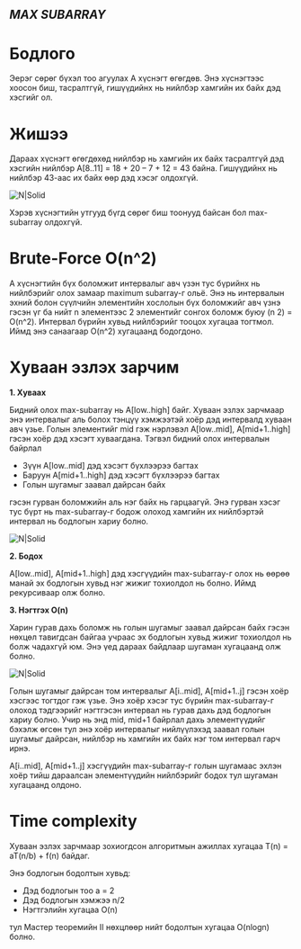 ## _MAX SUBARRAY_

# Бодлого
Эерэг сөрөг бүхэл тоо агуулах А хүснэгт өгөгдөв. Энэ хүснэгтээс хоосон биш, тасралтгүй, гишүүдийнх нь нийлбэр хамгийн их байх дэд хэсгийг ол.

# Жишээ  
Дараах хүснэгт өгөгдөхөд нийлбэр нь хамгийн их байх тасралтгүй дэд хэсгийн нийлбэр A[8..11] = 18 + 20 – 7 + 12 = 43 байна. Гишүүдийнх нь нийлбэр 43-аас их байх өөр дэд хэсэг олдохгүй.

![N|Solid](https://github.com/Nyamdavaa2k01/ICSI313-Algorithm-Analysis-Design-Problems/blob/main/bod02-max-subarray/analysis/maxsubarray1.png?raw=true)

Хэрэв хүснэгтийн утгууд бүгд сөрөг биш тоонууд байсан бол max-subarray олдохгүй.

# Brute-Force O(n^2)
А хүснэгтийн бүх боломжит интервалыг авч үзэн тус бүрийнх нь нийлбэрийг олох замаар maximum subarray-г ольё. Энэ нь интервалын эхний болон сүүлчийн элементийн хослолын бүх боломжийг авч үзнэ гэсэн үг ба нийт n элементээс 2 элементийг сонгох боломж буюу (n 2) =  O(n^2). 
Интервал бүрийн хувьд нийлбэрийг тооцох хугацаа тогтмол.
Иймд энэ санаагаар O(n^2) хугацаанд бодогдоно.

# Хуваан эзлэх зарчим
**1. Хуваах**

Бидний олох max-subarray нь A[low..high] байг. Хуваан эзлэх зарчмаар энэ интервалыг аль болох тэнцүү хэмжээтэй хоёр дэд интервалд хуваан авч үзье. Голын элементийг mid гэж нэрлэвэл A[low..mid], A[mid+1..high] гэсэн хоёр дэд хэсэгт хуваагдана. Тэгвэл бидний олох интервалын байрлал
- Зүүн A[low..mid] дэд хэсэгт бүхлээрээ багтах
- Баруун A[mid+1..high] дэд хэсэгт бүхлээрээ багтах
- Голын шугамыг заавал дайрсан байх

гэсэн гурван боломжийн аль нэг байх нь гарцаагүй. Энэ гурван хэсэг тус бүрт нь max-subarray-г бодож олоход хамгийн их нийлбэртэй интервал нь бодлогын хариу болно.

![N|Solid](https://github.com/Nyamdavaa2k01/ICSI313-Algorithm-Analysis-Design-Problems/blob/main/bod02-max-subarray/analysis/maxsubarray2.png?raw=true)

**2. Бодох**

A[low..mid], A[mid+1..high] дэд хэсгүүдийн max-subarray-г олох нь өөрөө манай эх бодлогын хувьд нэг жижиг тохиолдол нь болно. Иймд рекурсиваар олж болно.

**3. Нэгтгэх O(n)**

Харин гурав дахь боломж нь голын шугамыг заавал дайрсан байх гэсэн нөхцөл тавигдсан байгаа учраас эх бодлогын хувьд жижиг тохиолдол нь болж чадахгүй юм. Энэ үед дараах байдлаар шугаман хугацаанд олж болно.

![N|Solid](https://github.com/Nyamdavaa2k01/ICSI313-Algorithm-Analysis-Design-Problems/blob/main/bod02-max-subarray/analysis/maxsubarray3.png?raw=true)

Голын шугамыг дайрсан том интервалыг A[i..mid], A[mid+1..j] гэсэн хоёр хэсгээс тогтдог гэж үзье. Энэ хоёр хэсэг тус бүрийн max-subarray-г олоход тэдгээрийг нэгтгэсэн интервал нь гурав дахь дэд бодлогын хариу болно. Учир нь энд mid, mid+1 байрлал дахь элементүүдийг бэхэлж өгсөн тул энэ хоёр интервалыг нийлүүлэхэд заавал голын шугамыг дайрсан, нийлбэр нь хамгийн их байх нэг том интервал гарч ирнэ.

A[i..mid], A[mid+1..j] хэсгүүдийн max-subarray-г голын шугамаас эхлэн хоёр тийш дараалсан элементүүдийн нийлбэрийг бодох тул шугаман хугацаанд олдоно.

# Time complexity

Хуваан эзлэх зарчмаар зохиогдсон алгоритмын ажиллах хугацаа T(n) = aT(n/b) + f(n) байдаг.

Энэ бодлогын бодолтын хувьд:
-	Дэд бодлогын тоо a = 2
-	Дэд бодлогын хэмжээ n/2
-	Нэгтгэлийн хугацаа O(n)

тул Мастер теоремийн II нөхцлөөр нийт бодолтын хугацаа O(nlogn) болно. 
